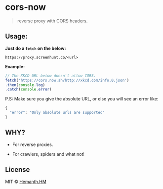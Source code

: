 # cors-now 

> reverse proxy with CORS headers.


## Usage:

__Just do a `fetch` on the below:__

```
https://proxy.screenhunt.co/<url>
```

__Example:__

```js
// The XKCD URL below doesn't allow CORS.
fetch('https://cors.now.sh/http://xkcd.com/info.0.json')
.then(console.log)
.catch(console.error)
```

P.S: Make sure you give the absolute URL, or else you will see an error like:

```js
{
  "error": "Only absolute urls are supported"
}
```

## WHY?

* For reverse proxies.

* For crawlers, spiders and what not! 

## License

MIT © [Hemanth.HM](https://h3manth.com)
